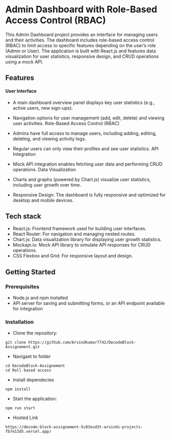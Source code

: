
# Admin Dashboard with Role-Based Access Control (RBAC)

This Admin Dashboard project provides an interface for managing users and their activities. The dashboard includes role-based access control (RBAC) to limit access to specific features depending on the user’s role (Admin or User). The application is built with React.js and features data visualization for user statistics, responsive design, and CRUD operations using a mock API.


## Features

#### User Interface

- A main dashboard overview panel displays key user statistics (e.g., active users, new sign-ups).
- Navigation options for user management (add, edit, delete) and viewing user activities.
Role-Based Access Control (RBAC)

- Admins have full access to manage users, including adding, editing, deleting, and viewing activity logs.
- Regular users can only view their profiles and see user statistics.
API Integration

- Mock API integration enables fetching user data and performing CRUD operations.
Data Visualization

- Charts and graphs (powered by Chart.js) visualize user statistics, including user growth over time.
- Responsive Design: The dashboard is fully responsive and optimized for desktop and mobile devices.


## Tech stack

- React.js: Frontend framework used for building user interfaces.
- React Router: For navigation and managing nested routes.
- Chart.js: Data visualization library for displaying user growth statistics.
- Mockapi.io: Mock API library to simulate API responses for CRUD operations.
- CSS Flexbox and Grid: For responsive layout and design.


## Getting Started

### Prerequisites
- Node.js and npm installed
- API server for saving and submitting forms, or an API endpoint available for integration

### Installation
- Clone the repository:

```
git clone https://github.com/Arvindkumar7742/DecodeBlock-Assignement.git
```
- Navigaet to folder
```
cd DecodeBlock-Assignement
cd Roll based access
```

- Install dependecies
```
npm install
```
- Start the application:
```
npm run start
```
- Hosted Link
```
https://decode-block-assignement-5c83oud3t-arvinds-projects-fb7e13d5.vercel.app/
```
